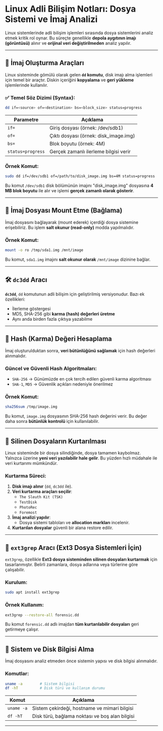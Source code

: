 # Linux Adli Bilişim Notları: Dosya Sistemi ve İmaj Analizi

Linux sistemlerinde adli bilişim işlemleri sırasında dosya sistemlerini analiz etmek kritik rol oynar. Bu süreçte genellikle **depola aygıtının imajı (görüntüsü)** alınır ve **orijinal veri değiştirilmeden** analiz yapılır.

---

## 🧰 İmaj Oluşturma Araçları

Linux sisteminde gömülü olarak gelen **`dd` komutu**, disk imajı alma işlemleri için temel bir araçtır. Diskin içeriğini **kopyalama** ve **geri yükleme** işlemlerinde kullanılır.

### ✅ Temel Söz Dizimi (Syntax):

```bash
dd if=<source> of=<destination> bs=<block_size> status=progress
```

| Parametre        | Açıklama |
|------------------|----------|
| `if=`            | Giriş dosyası (örnek: /dev/sdb1) |
| `of=`            | Çıktı dosyası (örnek: disk_image.img) |
| `bs=`            | Blok boyutu (örnek: 4M) |
| `status=progress`| Gerçek zamanlı ilerleme bilgisi verir |

### Örnek Komut:

```bash
sudo dd if=/dev/sdb1 of=/path/to/disk_image.img bs=4M status=progress
```

Bu komut `/dev/sdb1` disk bölümünün imajını "disk_image.img" dosyasına **4 MB blok boyutu** ile alır ve işlemi **gerçek zamanlı olarak gösterir**.

---

## 📎 İmaj Dosyası Mount Etme (Bağlama)

İmaj dosyasını bağlayarak (mount ederek) içerdiği dosya sistemine erişebiliriz. Bu işlem **salt okunur (read-only)** modda yapılmalıdır.

### Örnek Komut:

```bash
mount -o ro /tmp/sda1.img /mnt/image
```

Bu komut, `sda1.img` imajını **salt okunur olarak** `/mnt/image` dizinine bağlar.

---

## 🛠️ `dc3dd` Aracı

**`dc3dd`**, `dd` komutunun adli bilişim için geliştirilmiş versiyonudur. Bazı ek özellikleri:

- İlerleme göstergesi
- MD5, SHA-256 gibi **karma (hash) değerleri üretme**
- Aynı anda birden fazla çıktıya yazabilme

---

## 🔐 Hash (Karma) Değeri Hesaplama

İmaj oluşturulduktan sonra, **veri bütünlüğünü sağlamak** için hash değerleri alınmalıdır.

### Güncel ve Güvenli Hash Algoritmaları:
- `SHA-256` → Günümüzde en çok tercih edilen güvenli karma algoritması
- `SHA-1`, `MD5` → Güvenlik açıkları nedeniyle önerilmez

### Örnek Komut:

```bash
sha256sum /tmp/image.img
```

Bu komut, `image.img` dosyasının SHA-256 hash değerini verir. Bu değer daha sonra **bütünlük kontrolü** için kullanılabilir.

---

## 🧯 Silinen Dosyaların Kurtarılması

Linux sisteminde bir dosya silindiğinde, dosya tamamen kaybolmaz. Yalnızca üzerine **yeni veri yazılabilir hale gelir**. Bu yüzden hızlı müdahale ile veri kurtarımı mümkündür.

### Kurtarma Süreci:

1. **Disk imajı alınır** (`dd`, `dc3dd` ile).
2. **Veri kurtarma araçları seçilir**:  
   - `The Sleuth Kit (TSK)`
   - `TestDisk`
   - `PhotoRec`
   - `Foremost`
3. **İmaj analizi yapılır**:  
   - Dosya sistemi tabloları ve **allocation markları** incelenir.
4. **Kurtarılan dosyalar** güvenli bir alana restore edilir.

---

## 🔎 `ext3grep` Aracı (Ext3 Dosya Sistemleri İçin)

`ext3grep`, özellikle **Ext3 dosya sisteminden silinen dosyaları kurtarmak** için tasarlanmıştır. Belirli zamanlara, dosya adlarına veya türlerine göre çalışabilir.

### Kurulum:

```bash
sudo apt install ext3grep
```

### Örnek Kullanım:

```bash
ext3grep --restore-all forensic.dd
```

Bu komut `forensic.dd` adlı imajdan **tüm kurtarılabilir dosyaları** geri getirmeye çalışır.

---

## 🧾 Sistem ve Disk Bilgisi Alma

İmaj dosyasını analiz etmeden önce sistemin yapısı ve disk bilgisi alınmalıdır.

### Komutlar:

```bash
uname -a        # Sistem bilgisi
df -hT          # Disk türü ve kullanım durumu
```

| Komut     | Açıklama                                      |
|-----------|-----------------------------------------------|
| `uname -a` | Sistem çekirdeği, hostname ve mimari bilgisi |
| `df -hT`   | Disk türü, bağlama noktası ve boş alan bilgisi |

---

